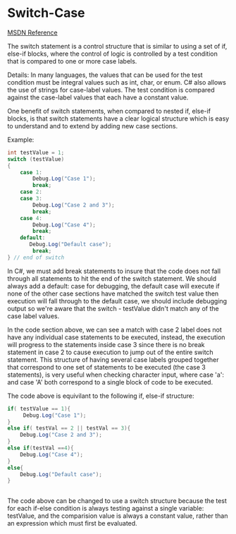 # Switch-Case

[MSDN Reference](https://msdn.microsoft.com/en-us/library/06tc147t.aspx)

The switch statement is a control structure that is similar to using a set of if, else-if blocks, where the control of logic is controlled by a test condition that is compared to one or more case labels.  

Details:  In many languages, the values that can be used for the test condition must be integral values such as int, char, or enum.  C# also allows the use of strings for case-label values.  The test condition is compared against the case-label values that each have a constant value.  

One benefit of switch statements, when compared to nested if, else-if blocks, is that switch statements have a clear logical structure which is easy to understand and to extend by adding new case sections.

Example:
```java
int testValue = 1;
switch (testValue)
{
    case 1:
        Debug.Log("Case 1");
        break;
    case 2: 
    case 3:  
        Debug.Log("Case 2 and 3");
        break;
    case 4:
        Debug.Log("Case 4");
        break;
    default:
       Debug.Log("Default case");
        break;
} // end of switch
```

In C#, we must add break statements to insure that the code does not fall through all statements to hit the end of the switch statement.  We should always add a default: case for debugging, the default case will execute if none of the other case sections have matched the switch test value then execution will fall through to the default case, we should include debugging output so we're aware that the switch - testValue didn't match any of the case label values.

In the code section above, we can see a match with case 2 label does not have any individual case statements to be executed, instead, the execution will progress to the statements inside case 3 since there is no break statement in case 2 to cause execution to jump out of the entire switch statement.  This structure of having several case labels grouped together that correspond to one set of statements to be executed (the case 3 statements), is very useful when checking character input, where case 'a': and case 'A' both correspond to a single block of code to be executed. 

The code above is equivilant to the following if, else-if structure:

```java
if( testValue == 1){
     Debug.Log("Case 1");
}
else if( testVal == 2 || testVal == 3){
    Debug.Log("Case 2 and 3");
}
else if(testVal ==4){
    Debug.Log("Case 4");
}
else{
    Debug.Log("Default case");
}
     
```

The code above can be changed to use a switch structure because the test for each if-else condition is always testing against a single variable: testValue, and the comparision value is always a constant value, rather than an expression which must first be evaluated.